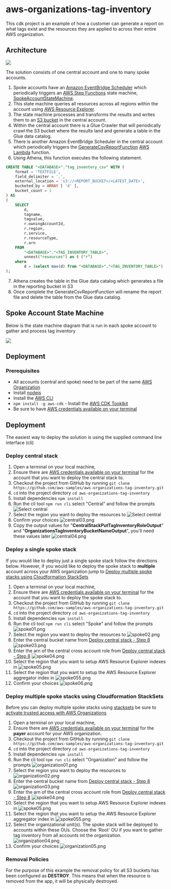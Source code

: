# aws-organizations-tag-inventory

This cdk project is an example of how a customer can generate a report on what tags exist and the resources they are applied to across their entire AWS organization.


## Architecture

![](./images/architecture.drawio.png)

The solution consists of one central account and one to many spoke accounts. 

1. Spoke accounts have an [Amazon EventBridge Scheduler](https://docs.aws.amazon.com/eventbridge/latest/userguide/scheduler.html) 
which periodically triggers an [AWS Step Functions](https://docs.aws.amazon.com/step-functions/latest/dg/welcome.html) state machine, [SpokeAccountStateMachine](#spoke-account-state-machine). 
2. This state machine queries all resources across all regions within the account using [AWS Resource Explorer](https://aws.amazon.com/resourceexplorer/). 
3. The state machine processes and transforms the results and writes them to an [S3 bucket](https://docs.aws.amazon.com/AmazonS3/latest/userguide//Welcome.html) in the central account.
4. Within the central account there is a Glue Crawler that will periodically crawl the S3 bucket where the results land and generate a table in the Glue data catalog.
5. There is another Amazon EventBridge Scheduler in the central account which periodically triggers the [GenerateCsvReportFunction](./src/functions/GenerateReportCSV.ts) [AWS Lambda](https://docs.aws.amazon.com/lambda/latest/dg/welcome.html) function. 
6. Using Athena, this function executes the following statement.

```sql
CREATE TABLE "<DATABASE>"."tag_inventory_csv" WITH (
    format = 'TEXTFILE',
    field_delimiter = ',',
    external_location = 's3://<REPORT_BUCKET>/<LATEST_DATE>',
    bucketed_by = ARRAY [ 'd' ],
    bucket_count = 1
) AS 
(
    SELECT 
        d,
        tagname,
        tagvalue,
        r.owningAccountId,
        r.region,
        r.service,
        r.resourceType,
        r.arn
    FROM 
        "<DATABASE>"."<TAG_INVENTORY_TABLE>",
        unnest("resources") as t ("r")
    where 
        d = (select max(d) from "<DATABASE>"."<TAG_INVENTORY_TABLE>")
);
```  
7. Athena creates the table in the Glue data catalog which generates a file in the reporting bucket in S3
8. Once complete the GenerateCsvReportFunction will rename the report file and delete the table from the Glue data catalog.


## Spoke Account State Machine
Below is the state machine diagram that is run in each spoke account to gather and process tag inventory 

![](./images/SpokeAccountStateMachine.png)
## Deployment
### Prerequisites

* All accounts (central and spoke) need to be part of the same [AWS Organization](https://docs.aws.amazon.com/organizations/latest/userguide/orgs_introduction.html)
* Install [nodejs](https://nodejs.org/en/download)
* Install the [AWS CLI](https://docs.aws.amazon.com/cli/latest/userguide/getting-started-install.html)
* `npm install -g aws-cdk` - Install the [AWS CDK Tooklkit](https://docs.aws.amazon.com/cdk/v2/guide/cli.html)
* Be sure to have [AWS credentials available on your terminal](https://docs.aws.amazon.com/cli/latest/userguide/cli-chap-authentication.html)


## Deployment
The easiest way to deploy the solution is using the supplied command line interface (cli) 

### Deploy central stack
1. Open a terminal on your local machine, 
1. Ensure there are  [AWS credentials available on your terminal](https://docs.aws.amazon.com/cli/latest/userguide/cli-chap-authentication.html) for the account that you want to deploy the central stack to.
1. Checkout the project from GitHub by running `git clone https://github.com/aws-samples/aws-organizations-tag-inventory.git`
1. `cd` into the project directory `cd aws-organizations-tag-inventory`
1. Install dependencies `npm install`
1. Run the cli tool `npm run cli`  select "Central" and follow the prompts
   ![Select central](./images/central01.png)
2. Select the region you want to deploy the resources to
   ![Select central](./images/central02.png)
3. Confirm your choices
   ![central03.png](images%2Fcentral03.png)
1. Copy the output values for  "**CentralStackPutTagInventoryRoleOutput**" and "**OrganizationsTagInventoryBucketNameOutput**", you'll need these values later
   ![central04.png](images%2Fcentral04.png)

###  Deploy a single spoke stack
If you would like to deploy just a single spoke stack follow the directions below. However, if you would like to deploy the spoke stack to **multiple** account across your 
AWS organization jump to [Deploy multiple spoke stacks using Cloudformation StackSets](#deploy-multiple-spoke-stacks-using-cloudformation-stacksets)

1. Open a terminal on your local machine,
1. Ensure there are  [AWS credentials available on your terminal](https://docs.aws.amazon.com/cli/latest/userguide/cli-chap-authentication.html) for the account that you want to deploy the spoke stack to.
3. Checkout the project from GitHub by running `git clone https://github.com/aws-samples/aws-organizations-tag-inventory.git`
4. `cd` into the project directory `cd aws-organizations-tag-inventory`
5. Install dependencies `npm install`
6. Run the cli tool `npm run cli`  select "Spoke" and follow the prompts
   ![spoke01.png](images%2Fspoke01.png)
7. Select the region you want to deploy the resources to
   ![spoke02.png](images%2Fspoke02.png)
8. Enter the central bucket name from [Deploy central stack - Step 8](#deploy-central-stack)
   ![spoke03.png](images%2Fspoke03.png)
9. Enter the arn of the central cross account role from [Deploy central stack - Step 8](#deploy-central-stack)
   ![spoke04.png](images%2Fspoke04.png)
10. Select the region that you want to setup AWS Resource Explorer indexes in
   ![spoke05.png](images%2Fspoke05.png)
11. Select the region that you want to setup the AWS Resource Explorer aggregator index in
   ![spoke055.png](images%2Fspoke055.png)
11. Confirm your choices
   ![spoke06.png](images%2Fspoke06.png)
### Deploy multiple spoke stacks using Cloudformation StackSets
Before you can deploy multiple spoke stacks using [stacksets](https://docs.aws.amazon.com/AWSCloudFormation/latest/UserGuide/what-is-cfnstacksets.html) be sure to [activate trusted access with AWS Organizations](https://docs.aws.amazon.com/AWSCloudFormation/latest/UserGuide/stacksets-orgs-activate-trusted-access.html) 

1. Open a terminal on your local machine,
1. Ensure there are  [AWS credentials available on your terminal](https://docs.aws.amazon.com/cli/latest/userguide/cli-chap-authentication.html) for the **payer** account for your AWS organization.
3. Checkout the project from GitHub by running `git clone https://github.com/aws-samples/aws-organizations-tag-inventory.git`
4. `cd` into the project directory `cd aws-organizations-tag-inventory`
5. Install dependencies `npm install`
6. Run the cli tool `npm run cli`  select "Organization" and follow the prompts
   ![organization01.png](images%2Forganization01.png)
7. Select the region you want to deploy the resources to
   ![organization02.png](images%2Forganization02.png)
8. Enter the central bucket name from [Deploy central stack - Step 8](#deploy-central-stack)
   ![organization03.png](images%2Forganization03.png)
9. Enter the arn of the central cross account role from [Deploy central stack - Step 8](#deploy-central-stack)
   ![spoke04.png](images%2Fspoke04.png)
10. Select the region that you want to setup AWS Resource Explorer indexes in
    ![spoke05.png](images%2Fspoke05.png)
11. Select the region that you want to setup the AWS Resource Explorer aggregator index in
    ![spoke055.png](images%2Fspoke055.png)
12. Select the organizational unit(s). The spoke stack will be deployed to accounts within these OUs. Choose the 'Root' OU if you want to gather tag inventory from all accounts int the organization.
    ![organization04.png](images%2Forganization04.png)
13. Confirm your choices
   ![organization05.png](images%2Forganization05.png)

### Removal Policies

For the purpose of this example the removal policy for all S3 buckets has been configured as **DESTROY**.  This means that when the resource is removed from the app, 
it will be physically destroyed.
